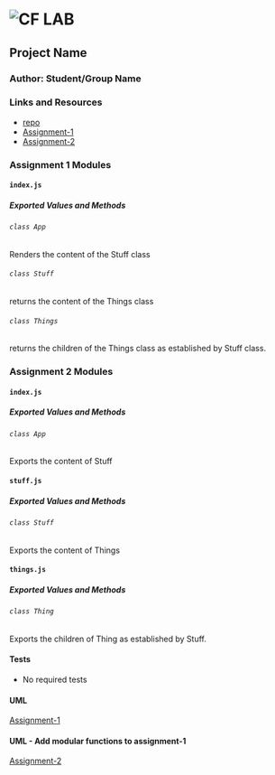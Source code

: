 ![CF](http://i.imgur.com/7v5ASc8.png) LAB
=================================================

## Project Name

### Author: Student/Group Name

### Links and Resources
* [repo](http://xyz.com)
* [Assignment-1](https://codesandbox.io/s/84v8x2n19l)
* [Assignment-2](https://codesandbox.io/s/k542j26mzr)

### Assignment 1 Modules
#### `index.js`
##### Exported Values and Methods

###### `class App`
Renders the content of the Stuff class

###### `class Stuff`
returns the content of the Things class

###### `class Things`
returns the children of the Things class as established by Stuff class.


### Assignment 2 Modules
#### `index.js`
##### Exported Values and Methods

###### `class App`
Exports the content of Stuff

#### `stuff.js`
##### Exported Values and Methods

###### `class Stuff`
Exports the content of Things

#### `things.js`
##### Exported Values and Methods

###### `class Thing`
Exports the children of Thing as established by Stuff.

#### Tests
* No required tests

#### UML
[Assignment-1](https://github.com/dlchambersjr/lab-29/blob/master/assets/lab-29-1a.jpg)

#### UML - Add modular functions to assignment-1
[Assignment-2](https://github.com/dlchambersjr/lab-29/blob/master/assets/lab-29-2a.jpg)
